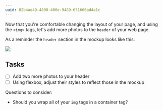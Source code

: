 ```yaml
---
uuid: 82b4ae49-4890-400e-9489-651666ad4a1c
---
```


Now that you're comfortable changing the layout of your page, and using the `<img>`
tags, let's add more photos to the `header` of your web page.

As a reminder the `header` section in the mockup looks like this:


![](https://cl.ly/013a2P0V1S06/Image%202017-09-29%20at%204.51.47%20PM.png)

## Tasks

- [ ] Add two more photos to your header
- [ ] Using flexbox, adjust their styles to reflect those in the mockup

Questions to consider:
- Should you wrap all of your `img` tags in a container tag?
